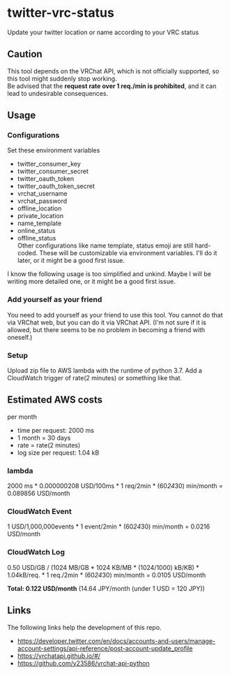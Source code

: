 # twitter-vrc-status
Update your twitter location or name according to your VRC status

## Caution
This tool depends on the VRChat API, which is not officially supported, so this tool might suddenly stop working.  
Be advised that the **request rate over 1 req./min is prohibited**, and it can lead to undesirable consequences.  

## Usage
### Configurations
Set these environment variables  
- twitter_consumer_key
- twitter_consumer_secret
- twitter_oauth_token
- twitter_oauth_token_secret
- vrchat_username
- vrchat_password
- offline_location
- private_location
- name_template
- online_status
- offline_status  
Other configurations like name template, status emoji are still hard-coded. These will be customizable via environment variables. I'll do it later, or it might be a good first issue.  

I know the following usage is too simplified and unkind. Maybe I will be writing more detailed one, or it might be a good first issue.

### Add yourself as your friend
You need to add yourself as your friend to use this tool. You cannot do that via VRChat web, but you can do it via VRChat API.
(I'm not sure if it is allowed, but there seems to be no problem in becoming a friend with oneself.)

### Setup
Upload zip file to AWS lambda with the runtime of python 3.7. Add a CloudWatch trigger of rate(2 minutes) or something like that.

## Estimated AWS costs
per month
* time per request: 2000 ms
* 1 month = 30 days
* rate = rate(2 minutes)
* log size per request: 1.04 kB
### lambda
2000 ms * 0.000000208 USD/100ms * 1 req/2min * (60*24*30) min/month = 0.089856 USD/month
### CloudWatch Event
1 USD/1,000,000events * 1 event/2min * (60*24*30) min/month = 0.0216 USD/month
### CloudWatch Log
0.50 USD/GB / (1024 MB/GB * 1024 KB/MB * (1024/1000) kB/KB) * 1.04kB/req. * 1 req./2min * (60*24*30) min/month = 0.0105 USD/month

**Total: 0.122 USD/month** (14.64 JPY/month (under 1 USD = 120 JPY))

## Links
The following links help the development of this repo.
- https://developer.twitter.com/en/docs/accounts-and-users/manage-account-settings/api-reference/post-account-update_profile
- https://vrchatapi.github.io/#/
- https://github.com/y23586/vrchat-api-python
